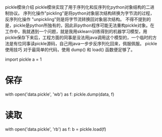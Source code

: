 pickle模块介绍
pickle模块实现了用于序列化和反序列化python对象结构的二进制协议。 序列化操作"pickling"是将python对象层次结构转换为字节流的过程，反序列化操作 "unpickling"则是将字节流转换回对象层次结构。
不得不提到的是，pickle是python所独有的，因此非python程序可能无法重构pickle对象。在工作中，我就遇到一个问题，就是我用sklearn训练得到的机器学习模型，用pickle保存下来后，工程方面的同事是没法用java调用这个模型的，一个临时的方法是有位同事读pickle源码，自己用java一步步反序列化回来，佩服佩服。
pickle使用技巧
对于最简单的代码，使用 dump() 和 load() 函数便足够了。

import pickle
a = 1

# 保存
with open('data.pickle', 'wb') as f:
    pickle.dump(data, f)

# 读取
with open('data.pickle', 'rb') as f:
    b = pickle.load(f)
